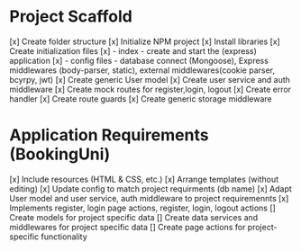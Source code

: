 # Project Scaffold

[x] Create folder structure
[x] Initialize NPM project
[x] Install libraries
[x] Create initialization files
    [x] - index - create and start the (express) application
    [x] - config files - database connect (Mongoose), Express middlewares (body-parser, static), external middlewares(cookie parser, bcyrpy, jwt)
[x] Create generic User model
[x] Create user service and auth middleware
[x] Create mock routes for register,login, logout
[x] Create error handler
[x] Create route guards
[x] Create generic storage middleware

# Application Requirements (BookingUni)

[x] Include resources (HTML & CSS, etc.)
[x] Arrange templates (without editing)
[x] Update config to match project requirments (db name)
[x] Adapt User model and user service, auth middleware to project requiremennts 
[x] Implements register, login page actions, register, login, logout actions
[] Create models for project specific data
[] Create data services and middlewares for project specific data
[] Create page actions for project-specific functionality